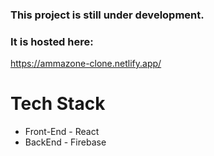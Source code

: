 ### This project is still under development.
### It is hosted here:
https://ammazone-clone.netlify.app/

# Tech Stack
- Front-End - React
- BackEnd - Firebase